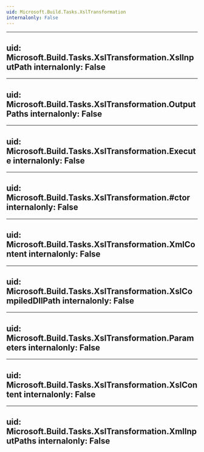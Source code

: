 ```yaml
---
uid: Microsoft.Build.Tasks.XslTransformation
internalonly: False
---
```


---
uid: Microsoft.Build.Tasks.XslTransformation.XslInputPath
internalonly: False
---

---
uid: Microsoft.Build.Tasks.XslTransformation.OutputPaths
internalonly: False
---

---
uid: Microsoft.Build.Tasks.XslTransformation.Execute
internalonly: False
---

---
uid: Microsoft.Build.Tasks.XslTransformation.#ctor
internalonly: False
---

---
uid: Microsoft.Build.Tasks.XslTransformation.XmlContent
internalonly: False
---

---
uid: Microsoft.Build.Tasks.XslTransformation.XslCompiledDllPath
internalonly: False
---

---
uid: Microsoft.Build.Tasks.XslTransformation.Parameters
internalonly: False
---

---
uid: Microsoft.Build.Tasks.XslTransformation.XslContent
internalonly: False
---

---
uid: Microsoft.Build.Tasks.XslTransformation.XmlInputPaths
internalonly: False
---
